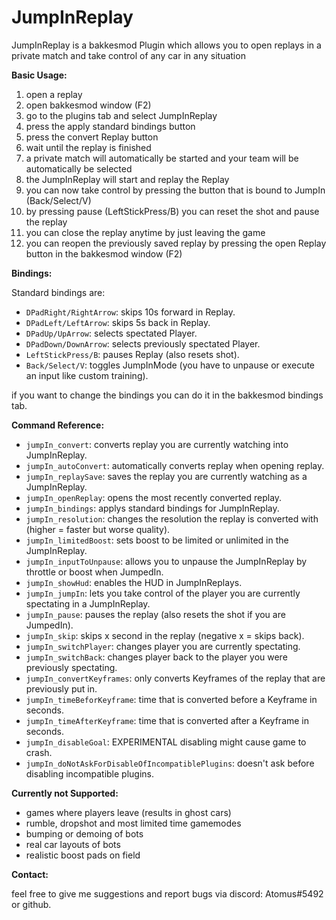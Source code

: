 # JumpInReplay
JumpInReplay is a bakkesmod Plugin which allows you to open replays in a private match and take control of any car in any situation

**Basic Usage:**

1. open a replay
2. open bakkesmod window (F2)
3. go to the plugins tab and select JumpInReplay
4. press the apply standard bindings button
5. press the convert Replay button
6. wait until the replay is finished
7. a private match will automatically be started and your team will be automatically be selected
8. the JumpInReplay will start and replay the Replay
9. you can now take control by pressing the button that is bound to JumpIn (Back/Select/V)
10. by pressing pause (LeftStickPress/B) you can reset the shot and pause the replay
11. you can close the replay anytime by just leaving the game
12. you can reopen the previously saved replay by pressing the open Replay button in the bakkesmod window (F2)

**Bindings:**

Standard bindings are:
- `DPadRight/RightArrow`: skips 10s forward in Replay.
- `DPadLeft/LeftArrow`: skips 5s back in Replay.
- `DPadUp/UpArrow`: selects spectated Player.
- `DPadDown/DownArrow`: selects previously spectated Player.
- `LeftStickPress/B`: pauses Replay (also resets shot).
- `Back/Select/V`: toggles JumpInMode (you have to unpause or execute an input like custom training).

if you want to change the bindings you can do it in the bakkesmod bindings tab.

**Command Reference:**

- `jumpIn_convert`: converts replay you are currently watching into JumpInReplay.
- `jumpIn_autoConvert`: automatically converts replay when opening replay.
- `jumpIn_replaySave`: saves the replay you are currently watching as a JumpInReplay.
- `jumpIn_openReplay`: opens the most recently converted replay.
- `jumpIn_bindings`: applys standard bindings for JumpInReplay.
- `jumpIn_resolution`: changes the resolution the replay is converted with (higher = faster but worse quality).
- `jumpIn_limitedBoost`: sets boost to be limited or unlimited in the JumpInReplay.
- `jumpIn_inputToUnpause`: allows you to unpause the JumpInReplay by throttle or boost when JumpedIn.
- `jumpIn_showHud`: enables the HUD in JumpInReplays.
- `jumpIn_jumpIn`: lets you take control of the player you are currently spectating in a JumpInReplay.
- `jumpIn_pause`: pauses the replay (also resets the shot if you are JumpedIn).
- `jumpIn_skip`: skips x second in the replay (negative x = skips back).
- `jumpIn_switchPlayer`: changes player you are currently spectating.
- `jumpIn_switchBack`: changes player back to the player you were previously spectating.
- `jumpIn_convertKeyframes`: only converts Keyframes of the replay that are previously put in.
- `jumpIn_timeBeforKeyframe`: time that is converted before a Keyframe in seconds.
- `jumpIn_timeAfterKeyframe`: time that is converted after a Keyframe in seconds.
- `jumpIn_disableGoal`: EXPERIMENTAL disabling might cause game to crash.
- `jumpIn_doNotAskForDisableOfIncompatiblePlugins`: doesn't ask before disabling incompatible plugins.

**Currently not Supported:**

- games where players leave (results in ghost cars)
- rumble, dropshot and most limited time gamemodes
- bumping or demoing of bots
- real car layouts of bots
- realistic boost pads on field

**Contact:**

feel free to give me suggestions and report bugs via discord: Atomus#5492 or github.
